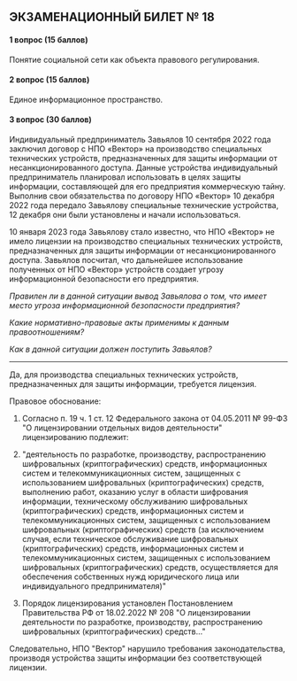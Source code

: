 ## ЭКЗАМЕНАЦИОННЫЙ БИЛЕТ № 18
#### 1 вопрос (15 баллов)
Понятие социальной сети как объекта правового регулирования.

#### 2 вопрос (15 баллов)
Единое информационное пространство.

#### 3 вопрос (30 баллов)
Индивидуальный предприниматель Завьялов 10 сентября 2022 года заключил договор с НПО «Вектор» на производство специальных технических устройств, предназначенных для защиты информации от несанкционированного доступа. Данные устройства индивидуальный предприниматель планировал использовать в целях защиты информации, составляющей для его предприятия коммерческую тайну. Выполнив свои обязательства по договору НПО «Вектор» 10 декабря 2022 года передало Завьялову специальные технические устройства, 12 декабря они были установлены и начали использоваться.

10 января 2023 года Завьялову стало известно, что НПО «Вектор» не имело лицензии на производство специальных технических устройств, предназначенных для защиты информации от несанкционированного доступа. Завьялов посчитал, что дальнейшее использование полученных от НПО «Вектор» устройств создает угрозу информационной безопасности его предприятия.

_Правилен ли в данной ситуации вывод Завьялова о том, что имеет место угроза информационной безопасности предприятия?_

_Какие нормативно-правовые акты применимы к данным правоотношениям?_

_Как в данной ситуации должен поступить Завьялов?_


---
Да, для производства специальных технических устройств, предназначенных для защиты информации, требуется лицензия.

Правовое обоснование:

1. Согласно п. 19 ч. 1 ст. 12 Федерального закона от 04.05.2011 № 99-ФЗ "О лицензировании отдельных видов деятельности" лицензированию подлежит:
2. "деятельность по разработке, производству, распространению шифровальных (криптографических) средств, информационных систем и телекоммуникационных систем, защищенных с использованием шифровальных (криптографических) средств, выполнению работ, оказанию услуг в области шифрования информации, техническому обслуживанию шифровальных (криптографических) средств, информационных систем и телекоммуникационных систем, защищенных с использованием шифровальных (криптографических) средств (за исключением случая, если техническое обслуживание шифровальных (криптографических) средств, информационных систем и телекоммуникационных систем, защищенных с использованием шифровальных (криптографических) средств, осуществляется для обеспечения собственных нужд юридического лица или индивидуального предпринимателя)"

2. Порядок лицензирования установлен Постановлением Правительства РФ от 18.02.2022 № 208 "О лицензировании деятельности по разработке, производству, распространению шифровальных (криптографических) средств..."

Следовательно, НПО "Вектор" нарушило требования законодательства, производя устройства защиты информации без соответствующей лицензии.